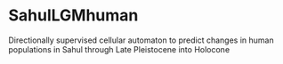 # SahulLGMhuman
Directionally supervised cellular automaton to predict changes in human populations in Sahul through Late Pleistocene into Holocone
